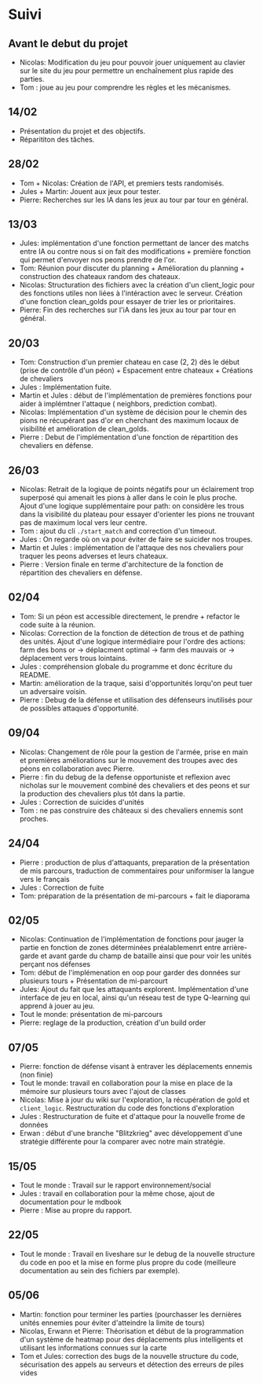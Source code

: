 # Suivi

## Avant le debut du projet

- Nicolas: Modification du jeu pour pouvoir jouer uniquement au clavier sur le site du jeu pour permettre un enchaînement plus rapide des parties.
- Tom : joue au jeu pour comprendre les règles et les mécanismes.

## 14/02

- Présentation du projet et des objectifs.
- Réparititon des tâches.

## 28/02

- Tom + Nicolas: Création de l'API, et premiers tests randomisés.
- Jules + Martin: Jouent aux jeux pour tester.
- Pierre: Recherches sur les IA dans les jeux au tour par tour en général.

## 13/03

- Jules: implémentation d'une fonction permettant de lancer des matchs entre IA ou contre nous si on fait des modifications + première fonction qui permet d'envoyer nos peons prendre de l'or.
- Tom: Réunion pour discuter du planning + Amélioration du planning + construction des chateaux
  random des chateaux.
- Nicolas: Structuration des fichiers avec la création d'un client_logic pour des fonctions utiles non liées à l'intéraction avec le serveur. Création d'une fonction clean_golds pour essayer de trier les or prioritaires.
- Pierre: Fin des recherches sur l'iA dans les jeux au tour par tour en général.

## 20/03

- Tom: Construction d'un premier chateau en case (2, 2) dès le début (prise de contrôle d'un péon) + Espacement entre chateaux + Créations de chevaliers
- Jules : Implémentation fuite.
- Martin et Jules : début de l'implémentation de premières fonctions pour aider à implémtner l'attaque ( neighbors, prediction combat).
- Nicolas: Implémentation d'un système de décision pour le chemin des pions ne récupérant pas d'or en cherchant des maximum locaux de visibilité et amélioration de clean_golds.
- Pierre : Debut de l'implémentation d'une fonction de répartition des chevaliers en défense.

## 26/03

- Nicolas: Retrait de la logique de points négatifs pour un éclairement trop superposé qui amenait les pions à aller dans le coin le plus proche. Ajout d'une logique supplémentaire pour path: on considère les trous dans la visibilité du plateau pour essayer d'orienter les pions ne trouvant pas de maximum local vers leur centre.
- Tom : ajout du cli `./start_match` and correction d'un timeout.
- Jules : On regarde où on va pour éviter de faire se suicider nos troupes.
- Martin et Jules : implémentation de l'attaque des nos chevaliers pour traquer les peons adverses et leurs chateaux.
- Pierre : Version finale en terme d'architecture de la fonction de répartition des chevaliers en défense.

## 02/04

- Tom: Si un péon est accessible directement, le prendre + refactor le code suite à la réunion.
- Nicolas: Correction de la fonction de détection de trous et de pathing des unités. Ajout d'une logique intermédiaire pour l'ordre des actions: farm des bons or -> déplacment optimal -> farm des mauvais or -> déplacement vers trous lointains.
- Jules : compréhension globale du programme et donc écriture du README.
- Martin: amélioration de la traque, saisi d'opportunités lorqu'on peut tuer un adversaire voisin.
- Pierre : Debug de la défense et utilisation des défenseurs inutilisés pour de possibles attaques d'opportunité.

## 09/04

- Nicolas: Changement de rôle pour la gestion de l'armée, prise en main et premières améliorations sur le mouvement des troupes avec des péons en collaboration avec Pierre.
- Pierre : fin du debug de la defense opportuniste et reflexion avec nicholas sur le mouvement combiné des chevaliers et des peons et sur la production des chevaliers plus tôt dans la partie.
- Jules : Correction de suicides d'unités
- Tom : ne pas construire des châteaux si des chevaliers ennemis sont proches.

## 24/04

- Pierre : production de plus d'attaquants, preparation de la présentation de mis parcours, traduction de commentaires pour uniformiser la langue vers le français
- Jules : Correction de fuite
- Tom: préparation de la présentation de mi-parcours + fait le diaporama

## 02/05

- Nicolas: Continuation de l'implémentation de fonctions pour jauger la partie en fonction de zones déterminées préalablemenrt entre arrière-garde et avant garde du champ de bataille ainsi que pour voir les unités perçant nos défenses
- Tom: début de l'implémenation en oop pour garder des données sur plusieurs tours + Présentation de mi-parcourt
- Jules: Ajout du fait que les attaquants explorent. Implémentation d'une interface de jeu en local, ainsi qu'un réseau test de type Q-learning qui apprend à jouer au jeu.
- Tout le monde: présentation de mi-parcours
- Pierre: reglage de la production, création d'un build order

## 07/05

- Pierre: fonction de défense visant à entraver les déplacements ennemis (non finie)
- Tout le monde: travail en collaboration pour la mise en place de la mémoire sur plusieurs tours avec l'ajout de classes
- Nicolas: Mise à jour du wiki sur l'exploration, la récupération de gold et `client_logic`. Restructuration du code des fonctions d'exploration
- Jules : Restructuration de fuite et d'attaque pour la nouvelle frome de données
- Erwan : début d'une branche "Blitzkrieg" avec développement d'une stratégie différente pour la comparer avec notre main stratégie.

## 15/05

- Tout le monde : Travail sur le rapport environnement/social
- Jules : travail en collaboration pour la même chose, ajout de documentation pour le mdbook
- Pierre : Mise au propre du rapport.

## 22/05

- Tout le monde : Travail en liveshare sur le debug de la nouvelle structure du code en poo et la mise en forme plus propre du code (meilleure documentation au sein des fichiers par exemple).

## 05/06

- Martin: fonction pour terminer les parties (pourchasser les dernières unités ennemies pour éviter d'atteindre la limite de tours)
- Nicolas, Erwann et Pierre: Théorisation et début de la programmation d'un système de heatmap pour des déplacements plus intelligents et utilisant les informations connues sur la carte
- Tom et Jules: correction des bugs de la nouvelle structure du code, sécurisation des appels au serveurs et détection des erreurs de piles vides
